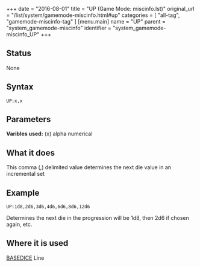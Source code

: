 +++
date = "2016-08-01"
title = "UP (Game Mode: miscinfo.lst)"
original_url = "/list/system/gamemode-miscinfo.html#up"
categories = [ "all-tag", "gamemode-miscinfo-tag" ]
[menu.main]
    name = "UP"
    parent = "system_gamemode-miscinfo"
    identifier = "system_gamemode-miscinfo_UP"
+++

## Status

None

## Syntax

`UP:x,x`

## Parameters




**Varibles used:** (x) alpha numerical

What it does
------------

This comma (,) delimited value determines the next die value in an
incremental set

Example
-------

`UP:1d8,2d6,3d6,4d6,6d6,8d6,12d6`

Determines the next die in the progression will be 1d8, then 2d6 if
chosen again, etc.

Where it is used
----------------

[BASEDICE](/list/system/gamemode-miscinfo/basedice.html) Line

